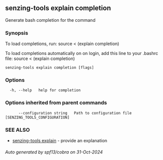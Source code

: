 ## senzing-tools explain completion

Generate bash completion for the command

### Synopsis

To load completions, run:
source < (explain completion)

To load completions automatically on on login, add this line to your .bashrc file:
source < (explain completion)

```
senzing-tools explain completion [flags]
```

### Options

```
  -h, --help   help for completion
```

### Options inherited from parent commands

```
      --configuration string   Path to configuration file [SENZING_TOOLS_CONFIGURATION]
```

### SEE ALSO

* [senzing-tools explain](senzing-tools_explain.md)  - provide an explanation

###### Auto generated by spf13/cobra on 31-Oct-2024

